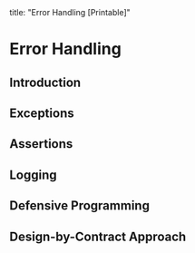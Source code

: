 <frontmatter>
title: "Error Handling [Printable]"
</frontmatter>

<link rel="stylesheet" href="{{baseUrl}}/css/textbook.css">

<div class="website-content">

<div id="main">

# Error Handling

## Introduction

<include src="introduction/what/unit-inParent-asFlat-print.md" boilerplate />

## Exceptions

<include src="exceptions/what/unit-inParent-asFlat-print.md" boilerplate />
<include src="exceptions/how/unit-inParent-asFlat-print.md" boilerplate />
<include src="exceptions/when/unit-inParent-asFlat-print.md" boilerplate />

## Assertions

<include src="assertions/what/unit-inParent-asFlat-print.md" boilerplate />
<include src="assertions/how/unit-inParent-asFlat-print.md" boilerplate />
<include src="assertions/when/unit-inParent-asFlat-print.md" boilerplate />

## Logging

<include src="logging/what/unit-inParent-asFlat-print.md" boilerplate />
<include src="logging/how/unit-inParent-asFlat-print.md" boilerplate />

## Defensive Programming

<include src="defensiveProgramming/what/unit-inParent-asFlat-print.md" boilerplate />
<include src="defensiveProgramming/compulsoryAssociations/unit-inParent-asFlat-print.md" boilerplate />
<include src="defensiveProgramming/1to1Associations/unit-inParent-asFlat-print.md" boilerplate />
<include src="defensiveProgramming/referentialIntegrity/unit-inParent-asFlat-print.md" boilerplate />
<include src="defensiveProgramming/when/unit-inParent-asFlat-print.md" boilerplate />

## Design-by-Contract Approach

<include src="designByContract/what/unit-inParent-asFlat-print.md" boilerplate />

</div>

</div>
